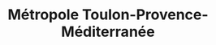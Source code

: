 ---
imageUrl: https://cyclopolis.lavilleavelo.org/cartes-minutes/Toulon_VAE.png
title: Métropole Toulon-Provence-Méditerranée
description: ⚡🚲 Vélo à Assistance Electrique
link: https://cartes-minutes.lavilleavelo.org/cartovelo/carteminuteMetropoleToulon-Provence-MediterraneeVAE.html
index: 35
---